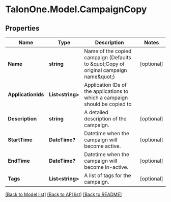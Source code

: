 # TalonOne.Model.CampaignCopy
## Properties

Name | Type | Description | Notes
------------ | ------------- | ------------- | -------------
**Name** | **string** | Name of the copied campaign (Defaults to \&quot;Copy of original campaign name\&quot;) | [optional] 
**ApplicationIds** | **List&lt;string&gt;** | Application IDs of the applications to which a campaign should be copied to | 
**Description** | **string** | A detailed description of the campaign. | [optional] 
**StartTime** | **DateTime?** | Datetime when the campaign will become active. | [optional] 
**EndTime** | **DateTime?** | Datetime when the campaign will become in-active. | [optional] 
**Tags** | **List&lt;string&gt;** | A list of tags for the campaign. | [optional] 

[[Back to Model list]](../README.md#documentation-for-models) [[Back to API list]](../README.md#documentation-for-api-endpoints) [[Back to README]](../README.md)

